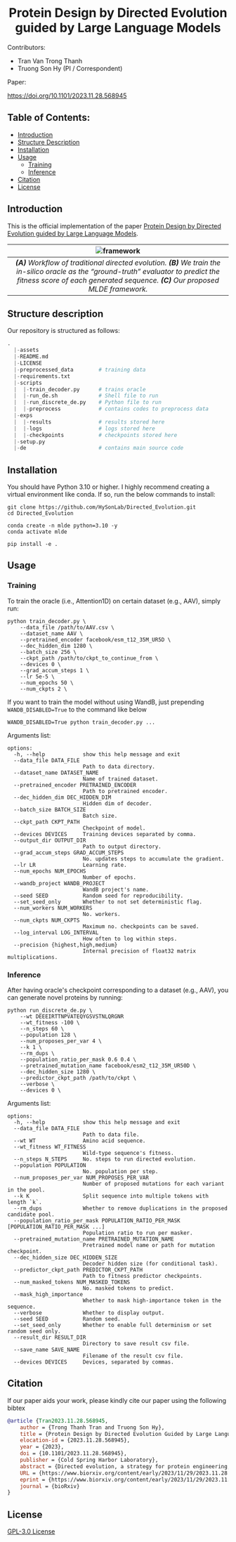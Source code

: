 <div align="center">

# Protein Design by Directed Evolution guided by Large Language Models
</div>

Contributors:
* Tran Van Trong Thanh
* Truong Son Hy (PI / Correspondent)

Paper:

https://doi.org/10.1101/2023.11.28.568945

## Table of Contents:

- [Introduction](#introduction)
- [Structure Description](#structure-description)
- [Installation](#installation)
- [Usage](#usage)
    - [Training](#training)
    - [Inference](#inference)
- [Citation](#citation)
- [License](#license)

## Introduction
This is the official implementation of the paper [Protein Design by Directed Evolution guided by Large Language Models](https://www.biorxiv.org/content/10.1101/2023.11.28.568945v2).

| ![framework](./assets/main.png) | 
|:--:| 
| ***(A)** Workflow of traditional directed evolution. **(B)** We train the in-silico oracle as the “ground-truth” evaluator to predict the fitness score of each generated sequence. **(C)** Our proposed MLDE framework.* |

## Structure description

Our repository is structured as follows:
```python
.
  |-assets
  |-README.md
  |-LICENSE
  |-preprocessed_data        # training data
  |-requirements.txt   
  |-scripts
  |  |-train_decoder.py      # trains oracle
  |  |-run_de.sh             # Shell file to run
  |  |-run_discrete_de.py    # Python file to run
  |  |-preprocess            # contains codes to preprocess data
  |-exps
  |  |-results               # results stored here
  |  |-logs                  # logs stored here
  |  |-checkpoints           # checkpoints stored here
  |-setup.py
  |-de                       # contains main source code
```

## Installation

You should have Python 3.10 or higher. I highly recommend creating a virtual environment like conda. If so, run the below commands to install:

```shell
git clone https://github.com/HySonLab/Directed_Evolution.git 
cd Directed_Evolution 

conda create -n mlde python=3.10 -y 
conda activate mlde

pip install -e .
```

## Usage

### Training

To train the oracle (i.e., Attention1D) on certain dataset (e.g., AAV), simply run:
```shell
python train_decoder.py \
    --data_file /path/to/AAV.csv \
    --dataset_name AAV \
    --pretrained_encoder facebook/esm_t12_35M_UR5D \
    --dec_hidden_dim 1280 \
    --batch_size 256 \
    --ckpt_path /path/to/ckpt_to_continue_from \
    --devices 0 \
    --grad_accum_steps 1 \
    --lr 5e-5 \
    --num_epochs 50 \
    --num_ckpts 2 \
```
If you want to train the model without using WandB, just prepending `WANDB_DISABLED=True` to the command like below

```shell
WANDB_DISABLED=True python train_decoder.py ...
```

Arguments list:
```shell
options:
  -h, --help            show this help message and exit
  --data_file DATA_FILE
                        Path to data directory.
  --dataset_name DATASET_NAME
                        Name of trained dataset.
  --pretrained_encoder PRETRAINED_ENCODER
                        Path to pretrained encoder.
  --dec_hidden_dim DEC_HIDDEN_DIM
                        Hidden dim of decoder.
  --batch_size BATCH_SIZE
                        Batch size.
  --ckpt_path CKPT_PATH
                        Checkpoint of model.
  --devices DEVICES     Training devices separated by comma.
  --output_dir OUTPUT_DIR
                        Path to output directory.
  --grad_accum_steps GRAD_ACCUM_STEPS
                        No. updates steps to accumulate the gradient.
  --lr LR               Learning rate.
  --num_epochs NUM_EPOCHS
                        Number of epochs.
  --wandb_project WANDB_PROJECT
                        WandB project's name.
  --seed SEED           Random seed for reproducibility.
  --set_seed_only       Whether to not set deterministic flag.
  --num_workers NUM_WORKERS
                        No. workers.
  --num_ckpts NUM_CKPTS
                        Maximum no. checkpoints can be saved.
  --log_interval LOG_INTERVAL
                        How often to log within steps.
  --precision {highest,high,medium}
                        Internal precision of float32 matrix multiplications.
```

### Inference

After having oracle's checkpoint corresponding to a dataset (e.g., AAV), you can generate novel proteins by running:
```shell
python run_discrete_de.py \
    --wt DEEEIRTTNPVATEQYGSVSTNLQRGNR
    --wt_fitness -100 \
    --n_steps 60 \
    --population 128 \
    --num_proposes_per_var 4 \
    --k 1 \
    --rm_dups \
    --population_ratio_per_mask 0.6 0.4 \
    --pretrained_mutation_name facebook/esm2_t12_35M_UR50D \
    --dec_hidden_size 1280 \
    --predictor_ckpt_path /path/to/ckpt \
    --verbose \
    --devices 0 \
```

Arguments list:
```shell
options:
  -h, --help            show this help message and exit
  --data_file DATA_FILE
                        Path to data file.
  --wt WT               Amino acid sequence.
  --wt_fitness WT_FITNESS
                        Wild-type sequence's fitness.
  --n_steps N_STEPS     No. steps to run directed evolution.
  --population POPULATION
                        No. population per step.
  --num_proposes_per_var NUM_PROPOSES_PER_VAR
                        Number of proposed mutations for each variant in the pool.
  --k K                 Split sequence into multiple tokens with length `k`.
  --rm_dups             Whether to remove duplications in the proposed candidate pool.
  --population_ratio_per_mask POPULATION_RATIO_PER_MASK [POPULATION_RATIO_PER_MASK ...]
                        Population ratio to run per masker.
  --pretrained_mutation_name PRETRAINED_MUTATION_NAME
                        Pretrained model name or path for mutation checkpoint.
  --dec_hidden_size DEC_HIDDEN_SIZE
                        Decoder hidden size (for conditional task).
  --predictor_ckpt_path PREDICTOR_CKPT_PATH
                        Path to fitness predictor checkpoints.
  --num_masked_tokens NUM_MASKED_TOKENS
                        No. masked tokens to predict.
  --mask_high_importance
                        Whether to mask high-importance token in the sequence.
  --verbose             Whether to display output.
  --seed SEED           Random seed.
  --set_seed_only       Whether to enable full determinism or set random seed only.
  --result_dir RESULT_DIR
                        Directory to save result csv file.
  --save_name SAVE_NAME
                        Filename of the result csv file.
  --devices DEVICES     Devices, separated by commas.
```

## Citation
If our paper aids your work, please kindly cite our paper using the following bibtex
```bibtex
@article {Tran2023.11.28.568945,
	author = {Trong Thanh Tran and Truong Son Hy},
	title = {Protein Design by Directed Evolution Guided by Large Language Models},
	elocation-id = {2023.11.28.568945},
	year = {2023},
	doi = {10.1101/2023.11.28.568945},
	publisher = {Cold Spring Harbor Laboratory},
	abstract = {Directed evolution, a strategy for protein engineering, optimizes protein properties (i.e., fitness) by a rigorous and resource-intensive process of screening or selecting among a vast range of mutations. By conducting an in-silico screening of sequence properties, machine learning-guided directed evolution (MLDE) can expedite the optimization process and alleviate the experimental workload. In this work, we propose a general MLDE framework in which we apply recent advancements of Deep Learning in protein representation learning and protein property prediction to accelerate the searching and optimization processes. In particular, we introduce an optimization pipeline that utilizes Large Language Models (LLMs) to pinpoint the mutation hotspots in the sequence and then suggest replacements to improve the overall fitness. Our experiments have shown the superior efficiency and efficacy of our proposed framework in the conditional protein generation, in comparision with traditional searching algorithms, diffusion models, and other generative models. We expect this work will shed a new light on not only protein engineering but also on solving combinatorial problems using data-driven methods. Our implementation is publicly available at https://github.com/HySonLab/Directed_EvolutionCompeting Interest StatementThe authors have declared no competing interest.},
	URL = {https://www.biorxiv.org/content/early/2023/11/29/2023.11.28.568945},
	eprint = {https://www.biorxiv.org/content/early/2023/11/29/2023.11.28.568945.full.pdf},
	journal = {bioRxiv}
}
```

## License

[GPL-3.0 License](./LICENSE)
